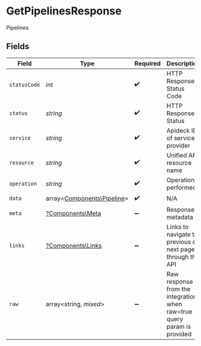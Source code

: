 # GetPipelinesResponse

Pipelines


## Fields

| Field                                                                   | Type                                                                    | Required                                                                | Description                                                             | Example                                                                 |
| ----------------------------------------------------------------------- | ----------------------------------------------------------------------- | ----------------------------------------------------------------------- | ----------------------------------------------------------------------- | ----------------------------------------------------------------------- |
| `statusCode`                                                            | *int*                                                                   | :heavy_check_mark:                                                      | HTTP Response Status Code                                               | 200                                                                     |
| `status`                                                                | *string*                                                                | :heavy_check_mark:                                                      | HTTP Response Status                                                    | OK                                                                      |
| `service`                                                               | *string*                                                                | :heavy_check_mark:                                                      | Apideck ID of service provider                                          | zoho-crm                                                                |
| `resource`                                                              | *string*                                                                | :heavy_check_mark:                                                      | Unified API resource name                                               | pipelines                                                               |
| `operation`                                                             | *string*                                                                | :heavy_check_mark:                                                      | Operation performed                                                     | all                                                                     |
| `data`                                                                  | array<[Components\Pipeline](../../Models/Components/Pipeline.md)>       | :heavy_check_mark:                                                      | N/A                                                                     |                                                                         |
| `meta`                                                                  | [?Components\Meta](../../Models/Components/Meta.md)                     | :heavy_minus_sign:                                                      | Response metadata                                                       |                                                                         |
| `links`                                                                 | [?Components\Links](../../Models/Components/Links.md)                   | :heavy_minus_sign:                                                      | Links to navigate to previous or next pages through the API             |                                                                         |
| `raw`                                                                   | array<string, *mixed*>                                                  | :heavy_minus_sign:                                                      | Raw response from the integration when raw=true query param is provided |                                                                         |